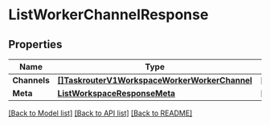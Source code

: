 # ListWorkerChannelResponse

## Properties
Name | Type | Notes
------------ | ------------- | -------------
**Channels** | [**[]TaskrouterV1WorkspaceWorkerWorkerChannel**](taskrouter.v1.workspace.worker.worker_channel.md) | [optional] 
**Meta** | [**ListWorkspaceResponseMeta**](ListWorkspaceResponse_meta.md) | [optional] 

[[Back to Model list]](../README.md#documentation-for-models) [[Back to API list]](../README.md#documentation-for-api-endpoints) [[Back to README]](../README.md)


